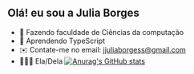 ## Olá!  eu sou a Julia Borges
- 📔 Fazendo faculdade de Ciências da computação
- 📖 Aprendendo TypeScript
- ✉️ Contate-me no email: jjuliaborgess@gmail.com
- 👩🏽‍💻 Ela/Dela
[![Anurag's GitHub stats](https://github-readme-stats.vercel.app/api?username=Jjbborges)](https://github.com/anuraghazra/github-readme-stats)
